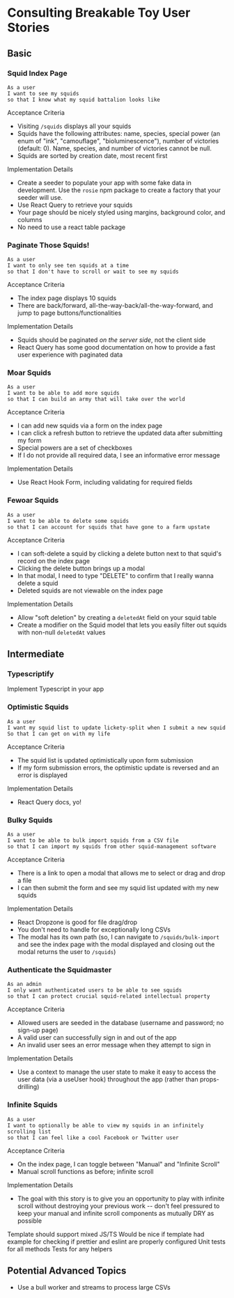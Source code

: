# Consulting Breakable Toy User Stories

## Basic

### Squid Index Page

```no-format
As a user
I want to see my squids
so that I know what my squid battalion looks like
```

Acceptance Criteria

- Visiting `/squids` displays all your squids
- Squids have the following attributes: name, species, special power (an enum of "ink", "camouflage", "bioluminescence"), number of victories (default: 0). Name, species, and number of victories cannot be null.
- Squids are sorted by creation date, most recent first

Implementation Details

- Create a seeder to populate your app with some fake data in development. Use the `rosie` npm package to create a factory that your seeder will use.
- Use React Query to retrieve your squids
- Your page should be nicely styled using margins, background color, and columns
- No need to use a react table package

### Paginate Those Squids!

```no-format
As a user
I want to only see ten squids at a time
so that I don't have to scroll or wait to see my squids
```

Acceptance Criteria

- The index page displays 10 squids
- There are back/forward, all-the-way-back/all-the-way-forward, and jump to page buttons/functionalities

Implementation Details

- Squids should be paginated _on the server side_, not the client side
- React Query has some good documentation on how to provide a fast user experience with paginated data

### Moar Squids

```no-format
As a user
I want to be able to add more squids
so that I can build an army that will take over the world
```

Acceptance Criteria

- I can add new squids via a form on the index page
- I can click a refresh button to retrieve the updated data after submitting my form
- Special powers are a set of checkboxes
- If I do not provide all required data, I see an informative error message

Implementation Details

- Use React Hook Form, including validating for required fields

### Fewoar Squids

```no-format
As a user
I want to be able to delete some squids
so that I can account for squids that have gone to a farm upstate
```

Acceptance Criteria

- I can soft-delete a squid by clicking a delete button next to that squid's record on the index page
- Clicking the delete button brings up a modal
- In that modal, I need to type "DELETE" to confirm that I really wanna delete a squid
- Deleted squids are not viewable on the index page

Implementation Details

- Allow "soft deletion" by creating a `deletedAt` field on your squid table
- Create a modifier on the Squid model that lets you easily filter out squids with non-null `deletedAt` values

## Intermediate

### Typescriptify

Implement Typescript in your app

### Optimistic Squids

```no-format
As a user
I want my squid list to update lickety-split when I submit a new squid
So that I can get on with my life
```

Acceptance Criteria

- The squid list is updated optimistically upon form submission
- If my form submission errors, the optimistic update is reversed and an error is displayed

Implementation Details

- React Query docs, yo!

### Bulky Squids

```no-format
As a user
I want to be able to bulk import squids from a CSV file
so that I can import my squids from other squid-management software
```

Acceptance Criteria

- There is a link to open a modal that allows me to select or drag and drop a file
- I can then submit the form and see my squid list updated with my new squids

Implementation Details

- React Dropzone is good for file drag/drop
- You don't need to handle for exceptionally long CSVs
- The modal has its own path (so, I can navigate to `/squids/bulk-import` and see the index page with the modal displayed and closing out the modal returns the user to `/squids`)

### Authenticate the Squidmaster

```no-format
As an admin
I only want authenticated users to be able to see squids
so that I can protect crucial squid-related intellectual property
```

Acceptance Criteria

- Allowed users are seeded in the database (username and password; no sign-up page)
- A valid user can successfully sign in and out of the app
- An invalid user sees an error message when they attempt to sign in

Implementation Details

- Use a context to manage the user state to make it easy to access the user data (via a useUser hook) throughout the app (rather than props-drilling)

### Infinite Squids

```no-format
As a user
I want to optionally be able to view my squids in an infinitely scrolling list
so that I can feel like a cool Facebook or Twitter user
```

Acceptance Criteria

- On the index page, I can toggle between "Manual" and "Infinite Scroll"
- Manual scroll functions as before; infinite scroll

Implementation Details

- The goal with this story is to give you an opportunity to play with infinite scroll without destroying your previous work -- don't feel pressured to keep your manual and infinite scroll components as mutually DRY as possible

Template should support mixed JS/TS
Would be nice if template had example for checking if prettier and eslint are properly configured
Unit tests for all methods
Tests for any helpers

## Potential Advanced Topics

- Use a bull worker and streams to process large CSVs
